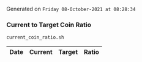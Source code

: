 Generated on `Friday 08-October-2021 at 08:28:34`

### Current to Target Coin Ratio
`current_coin_ratio.sh`

Date|Current|Target|Ratio
---|---|---|---
